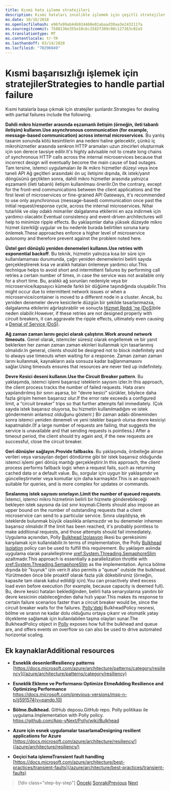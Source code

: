 ```yaml
---
title: Kısmi hata işleme stratejileri
description: Kısmi hataları incelikle işlemek için çeşitli stratejiler tanıyın.
ms.date: 10/16/2018
ms.openlocfilehash: e96fe99ab44b924460e01abaad30aa3e2432117a
ms.sourcegitcommit: 7588136e355e10cbc2582f389c90c127363c02a5
ms.translationtype: MT
ms.contentlocale: tr-TR
ms.lasthandoff: 03/14/2020
ms.locfileid: "70296049"
---
```

# <a name="strategies-to-handle-partial-failure"></a><span data-ttu-id="f0c85-103">Kısmi başarısızlığı işlemek için stratejiler</span><span class="sxs-lookup"><span data-stu-id="f0c85-103">Strategies to handle partial failure</span></span>

<span data-ttu-id="f0c85-104">Kısmi hatalarla başa çıkmak için stratejiler şunlardır.</span><span class="sxs-lookup"><span data-stu-id="f0c85-104">Strategies for dealing with partial failures include the following.</span></span>

<span data-ttu-id="f0c85-105">**Dahili mikro hizmetler arasında eşzamanlı iletişim (örneğin, ileti tabanlı iletişim) kullanın.**</span><span class="sxs-lookup"><span data-stu-id="f0c85-105">**Use asynchronous communication (for example, message-based communication) across internal microservices**.</span></span> <span data-ttu-id="f0c85-106">Bu yanlış tasarım sonunda kötü kesintilerin ana nedeni haline gelecektir, çünkü iç mikrohizmetler arasında senkron HTTP aramaları uzun zincirleri oluşturmak için son derece tavsiye edilir.</span><span class="sxs-lookup"><span data-stu-id="f0c85-106">It's highly advisable not to create long chains of synchronous HTTP calls across the internal microservices because that incorrect design will eventually become the main cause of bad outages.</span></span> <span data-ttu-id="f0c85-107">Tam tersine, istemci uygulamaları ile ilk mikro hizmetler düzeyi veya ince taneli API Ağ geçitleri arasındaki ön uç iletişimi dışında, ilk istek/yanıt döngüsünü geçtikten sonra, dahili mikro hizmetler arasında yalnızca eşzamanlı (ileti tabanlı) iletişim kullanılması önerilir.</span><span class="sxs-lookup"><span data-stu-id="f0c85-107">On the contrary, except for the front-end communications between the client applications and the first level of microservices or fine-grained API Gateways, it's recommended to use only asynchronous (message-based) communication once past the initial request/response cycle, across the internal microservices.</span></span> <span data-ttu-id="f0c85-108">Nihai tutarlılık ve olay odaklı mimariler dalgalanma etkilerini en aza indirmek için yardımcı olacaktır.</span><span class="sxs-lookup"><span data-stu-id="f0c85-108">Eventual consistency and event-driven architectures will help to minimize ripple effects.</span></span> <span data-ttu-id="f0c85-109">Bu yaklaşımlar daha yüksek düzeyde mikro hizmet özerkliği uygular ve bu nedenle burada belirtilen soruna karşı önlemek.</span><span class="sxs-lookup"><span data-stu-id="f0c85-109">These approaches enforce a higher level of microservice autonomy and therefore prevent against the problem noted here.</span></span>

<span data-ttu-id="f0c85-110">**Üstel geri dönüşlü yeniden denemeleri kullanın.**</span><span class="sxs-lookup"><span data-stu-id="f0c85-110">**Use retries with exponential backoff**.</span></span> <span data-ttu-id="f0c85-111">Bu teknik, hizmetin yalnızca kısa bir süre için kullanılamaması durumunda, çağrı yeniden denemelerini belirli sayıda gerçekleştirerek kısa ve aralıklı hataları önlemeye yardımcı olur.</span><span class="sxs-lookup"><span data-stu-id="f0c85-111">This technique helps to avoid short and intermittent failures by performing call retries a certain number of times, in case the service was not available only for a short time.</span></span> <span data-ttu-id="f0c85-112">Bu, aralıklı ağ sorunları nedeniyle veya bir microservice/kapsayıcı kümede farklı bir düğüme taşındığında oluşabilir.</span><span class="sxs-lookup"><span data-stu-id="f0c85-112">This might occur due to intermittent network issues or when a microservice/container is moved to a different node in a cluster.</span></span> <span data-ttu-id="f0c85-113">Ancak, bu yeniden denemeler devre kesicilerle düzgün bir şekilde tasarlanmazsa, dalgalanma etkilerini ağırlaştırabilir ve sonuçta [Hizmet Reddi 'ne (DoS)](https://en.wikipedia.org/wiki/Denial-of-service_attack)bile neden olabilir.</span><span class="sxs-lookup"><span data-stu-id="f0c85-113">However, if these retries are not designed properly with circuit breakers, it can aggravate the ripple effects, ultimately even causing a [Denial of Service (DoS)](https://en.wikipedia.org/wiki/Denial-of-service_attack).</span></span>

<span data-ttu-id="f0c85-114">**Ağ zaman zaman larını geçici olarak çalıştırın.**</span><span class="sxs-lookup"><span data-stu-id="f0c85-114">**Work around network timeouts**.</span></span> <span data-ttu-id="f0c85-115">Genel olarak, istemciler süresiz olarak engellemek ve bir yanıt beklerken her zaman zaman zaman ekinleri kullanmak için tasarlanmış olmalıdır.</span><span class="sxs-lookup"><span data-stu-id="f0c85-115">In general, clients should be designed not to block indefinitely and to always use timeouts when waiting for a response.</span></span> <span data-ttu-id="f0c85-116">Zaman zaman zaman larını kullanmak, kaynakların asla sonsuza kadar bağlanmamasını sağlar.</span><span class="sxs-lookup"><span data-stu-id="f0c85-116">Using timeouts ensures that resources are never tied up indefinitely.</span></span>

<span data-ttu-id="f0c85-117">**Devre Kesici deseni kullanın.**</span><span class="sxs-lookup"><span data-stu-id="f0c85-117">**Use the Circuit Breaker pattern**.</span></span> <span data-ttu-id="f0c85-118">Bu yaklaşımda, istemci işlemi başarısız isteklerin sayısını izler.</span><span class="sxs-lookup"><span data-stu-id="f0c85-118">In this approach, the client process tracks the number of failed requests.</span></span> <span data-ttu-id="f0c85-119">Hata oranı yapılandırılmış bir sınırı aşarsa, bir "devre kesici" sürükler, böylece daha fazla girişim hemen başarısız olur.</span><span class="sxs-lookup"><span data-stu-id="f0c85-119">If the error rate exceeds a configured limit, a “circuit breaker” trips so that further attempts fail immediately.</span></span> <span data-ttu-id="f0c85-120">(Çok sayıda istek başarısız oluyorsa, bu hizmetin kullanılmadığını ve istek göndermenin anlamsız olduğunu gösterir.) Bir zaman adabı döneminden sonra istemci yeniden denemeli ve yeni istekler başarılı olursa devre kesiciyi kapatmalıdır.</span><span class="sxs-lookup"><span data-stu-id="f0c85-120">(If a large number of requests are failing, that suggests the service is unavailable and that sending requests is pointless.) After a timeout period, the client should try again and, if the new requests are successful, close the circuit breaker.</span></span>

<span data-ttu-id="f0c85-121">**Geri dönüşler sağlayın.**</span><span class="sxs-lookup"><span data-stu-id="f0c85-121">**Provide fallbacks**.</span></span> <span data-ttu-id="f0c85-122">Bu yaklaşımda, önbelleğe alınan verileri veya varsayılan değeri döndürme gibi bir istek başarısız olduğunda istemci işlemi geri dönüş mantığı gerçekleştirir.</span><span class="sxs-lookup"><span data-stu-id="f0c85-122">In this approach, the client process performs fallback logic when a request fails, such as returning cached data or a default value.</span></span> <span data-ttu-id="f0c85-123">Bu, sorgular için uygun bir yaklaşımdır ve güncelleştirmeler veya komutlar için daha karmaşıktır.</span><span class="sxs-lookup"><span data-stu-id="f0c85-123">This is an approach suitable for queries, and is more complex for updates or commands.</span></span>

<span data-ttu-id="f0c85-124">**Sıralanmış istek sayısını sınırlayın.**</span><span class="sxs-lookup"><span data-stu-id="f0c85-124">**Limit the number of queued requests**.</span></span> <span data-ttu-id="f0c85-125">İstemci, istemci mikro hizmetinin belirli bir hizmete gönderebileceği bekleyen istek sayısına da üst sınır koymalı.</span><span class="sxs-lookup"><span data-stu-id="f0c85-125">Clients should also impose an upper bound on the number of outstanding requests that a client microservice can send to a particular service.</span></span> <span data-ttu-id="f0c85-126">Sınıra ulaşıldıysa, ek isteklerde bulunmak büyük olasılıkla anlamsızdır ve bu denemeler inhemen başarısız olmalıdır.</span><span class="sxs-lookup"><span data-stu-id="f0c85-126">If the limit has been reached, it's probably pointless to make additional requests, and those attempts should fail immediately.</span></span> <span data-ttu-id="f0c85-127">Uygulama açısından, Polly [Bulkhead İzolasyon](https://github.com/App-vNext/Polly/wiki/Bulkhead) ilkesi bu gereksinimi karşılamak için kullanılabilir.</span><span class="sxs-lookup"><span data-stu-id="f0c85-127">In terms of implementation, the Polly [Bulkhead Isolation](https://github.com/App-vNext/Polly/wiki/Bulkhead) policy can be used to fulfill this requirement.</span></span> <span data-ttu-id="f0c85-128">Bu yaklaşım aslında uygulama olarak paralelleştirme <xref:System.Threading.SemaphoreSlim> azaltmadır.</span><span class="sxs-lookup"><span data-stu-id="f0c85-128">This approach is essentially a parallelization throttle with <xref:System.Threading.SemaphoreSlim> as the implementation.</span></span> <span data-ttu-id="f0c85-129">Ayrıca bölme dışında bir "kuyruk" izin verir.</span><span class="sxs-lookup"><span data-stu-id="f0c85-129">It also permits a "queue" outside the bulkhead.</span></span> <span data-ttu-id="f0c85-130">Yürütmeden önce bile proaktif olarak fazla yük dökebilirsiniz (örneğin, kapasite tam olarak kabul edildiği için).</span><span class="sxs-lookup"><span data-stu-id="f0c85-130">You can proactively shed excess load even before execution (for example, because capacity is deemed full).</span></span> <span data-ttu-id="f0c85-131">Bu, devre kesici hataları beklediğinden, belirli hata senaryolarına yanıtını bir devre kesicinin olabileceğinden daha hızlı yapar.</span><span class="sxs-lookup"><span data-stu-id="f0c85-131">This makes its response to certain failure scenarios faster than a circuit breaker would be, since the circuit breaker waits for the failures.</span></span> <span data-ttu-id="f0c85-132">[Polly'deki](http://www.thepollyproject.org/) BulkheadPolicy nesnesi, bölme ve sıranın ne kadar dolu olduğunu ortaya çıkarır ve otomatik yatay ölçekleme sağlamak için kullanılabilen taşma olayları sunar.</span><span class="sxs-lookup"><span data-stu-id="f0c85-132">The BulkheadPolicy object in [Polly](http://www.thepollyproject.org/) exposes how full the bulkhead and queue are, and offers events on overflow so can also be used to drive automated horizontal scaling.</span></span>

## <a name="additional-resources"></a><span data-ttu-id="f0c85-133">Ek kaynaklar</span><span class="sxs-lookup"><span data-stu-id="f0c85-133">Additional resources</span></span>

- <span data-ttu-id="f0c85-134">**Esneklik desenleri**</span><span class="sxs-lookup"><span data-stu-id="f0c85-134">**Resiliency patterns**</span></span>\
  [https://docs.microsoft.com/azure/architecture/patterns/category/resiliency](/azure/architecture/patterns/category/resiliency)

- <span data-ttu-id="f0c85-135">**Esneklik Ekleme ve Performansı Optimize Etme**</span><span class="sxs-lookup"><span data-stu-id="f0c85-135">**Adding Resilience and Optimizing Performance**</span></span>\
  <https://docs.microsoft.com/previous-versions/msp-n-p/jj591574(v=pandp.10)>

- <span data-ttu-id="f0c85-136">**Bölme.**</span><span class="sxs-lookup"><span data-stu-id="f0c85-136">**Bulkhead.**</span></span> <span data-ttu-id="f0c85-137">GitHub deposu.</span><span class="sxs-lookup"><span data-stu-id="f0c85-137">GitHub repo.</span></span> <span data-ttu-id="f0c85-138">Polly politikası ile uygulama.</span><span class="sxs-lookup"><span data-stu-id="f0c85-138">Implementation with Polly policy.</span></span>\
  <https://github.com/App-vNext/Polly/wiki/Bulkhead>

- <span data-ttu-id="f0c85-139">**Azure için esnek uygulamalar tasarlama**</span><span class="sxs-lookup"><span data-stu-id="f0c85-139">**Designing resilient applications for Azure**</span></span>\
  [https://docs.microsoft.com/azure/architecture/resiliency/](/azure/architecture/resiliency/)

- <span data-ttu-id="f0c85-140">**Geçici hata işleme**</span><span class="sxs-lookup"><span data-stu-id="f0c85-140">**Transient fault handling**</span></span>\
  [https://docs.microsoft.com/azure/architecture/best-practices/transient-faults](/azure/architecture/best-practices/transient-faults)

>[!div class="step-by-step"]
><span data-ttu-id="f0c85-141">[Önceki](handle-partial-failure.md)
>[Sonraki](implement-retries-exponential-backoff.md)</span><span class="sxs-lookup"><span data-stu-id="f0c85-141">[Previous](handle-partial-failure.md)
[Next](implement-retries-exponential-backoff.md)</span></span>
